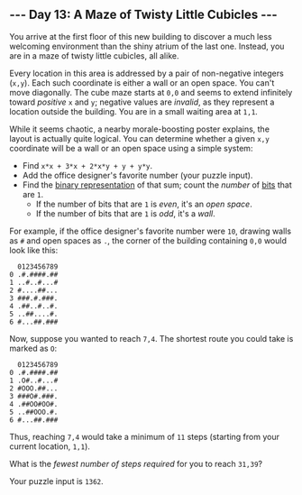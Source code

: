 ﻿## --- Day 13: A Maze of Twisty Little Cubicles ---

You arrive at the first floor of this new building to discover a much less welcoming environment than the shiny atrium of the last one. Instead, you are in a maze of  twisty little cubicles, all alike.

Every location in this area is addressed by a pair of non-negative integers (`x,y`). Each such coordinate is either a wall or an open space. You can't move diagonally. The cube maze starts at  `0,0`  and seems to extend infinitely toward  _positive_  `x`  and  `y`; negative values are  _invalid_, as they represent a location outside the building. You are in a small waiting area at  `1,1`.

While it seems chaotic, a nearby morale-boosting poster explains, the layout is actually quite logical. You can determine whether a given  `x,y`  coordinate will be a wall or an open space using a simple system:

-   Find  `x*x + 3*x + 2*x*y + y + y*y`.
-   Add the office designer's favorite number (your puzzle input).
-   Find the  [binary representation](https://en.wikipedia.org/wiki/Binary_number)  of that sum; count the  _number_  of  [bits](https://en.wikipedia.org/wiki/Bit)  that are  `1`.
    -   If the number of bits that are  `1`  is  _even_, it's an  _open space_.
    -   If the number of bits that are  `1`  is  _odd_, it's a  _wall_.

For example, if the office designer's favorite number were  `10`, drawing walls as  `#`  and open spaces as  `.`, the corner of the building containing  `0,0`  would look like this:

```
  0123456789
0 .#.####.##
1 ..#..#...#
2 #....##...
3 ###.#.###.
4 .##..#..#.
5 ..##....#.
6 #...##.###

```

Now, suppose you wanted to reach  `7,4`. The shortest route you could take is marked as  `O`:

```
  0123456789
0 .#.####.##
1 .O#..#...#
2 #OOO.##...
3 ###O#.###.
4 .##OO#OO#.
5 ..##OOO.#.
6 #...##.###

```

Thus, reaching  `7,4`  would take a minimum of  `11`  steps (starting from your current location,  `1,1`).

What is the  _fewest number of steps required_  for you to reach  `31,39`?

Your puzzle input is  `1362`.